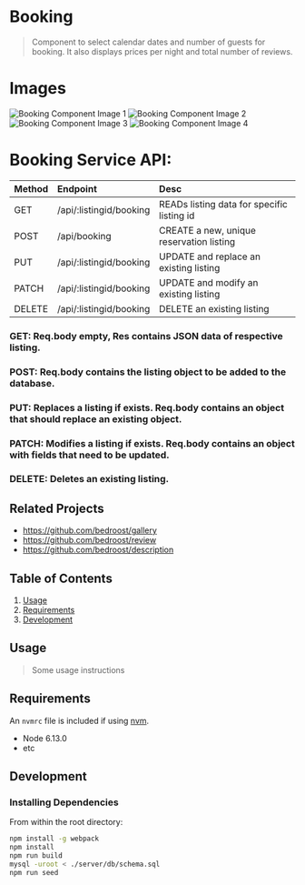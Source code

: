 # Booking

> Component to select calendar dates and number of guests for booking. It also displays prices per night and total number of reviews.

# Images
![Booking Component Image 1](https://i.ibb.co/4Py0GWh/image1.png=20x20)
![Booking Component Image 2](https://i.ibb.co/sHh2DH8/image2.png=20x20)
![Booking Component Image 3](https://i.ibb.co/djC494k/image3.png=20x20)
![Booking Component Image 4](https://i.ibb.co/dft1CzJ/image4.png=20x20)

# Booking Service API:

| Method      | Endpoint                | Desc                                       |
|:------------|:------------------------|:-------------------------------------------|
| GET         | /api/:listingid/booking | READs listing data for specific listing id |
| POST        | /api/booking            | CREATE a new, unique reservation listing   |
| PUT         | /api/:listingid/booking | UPDATE and replace an existing listing     |
| PATCH       | /api/:listingid/booking | UPDATE and modify an existing listing      |
| DELETE      | /api/:listingid/booking | DELETE an existing listing                 |

### GET: Req.body empty, Res contains JSON data of respective listing.
### POST: Req.body contains the listing object to be added to the database.
### PUT: Replaces a listing if exists. Req.body contains an object that should replace an existing object.
### PATCH: Modifies a listing if exists. Req.body contains an object with fields that need to be updated.
### DELETE: Deletes an existing listing. 

## Related Projects

  - https://github.com/bedroost/gallery
  - https://github.com/bedroost/review
  - https://github.com/bedroost/description

## Table of Contents

1. [Usage](#Usage)
1. [Requirements](#requirements)
1. [Development](#development)

## Usage

> Some usage instructions

## Requirements

An `nvmrc` file is included if using [nvm](https://github.com/creationix/nvm).

- Node 6.13.0
- etc

## Development

### Installing Dependencies

From within the root directory:

```sh
npm install -g webpack
npm install
npm run build
mysql -uroot < ./server/db/schema.sql
npm run seed
```

